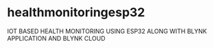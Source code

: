 # healthmonitoringesp32
IOT BASED HEALTH MONITORING  USING ESP32 ALONG WITH BLYNK  APPLICATION AND BLYNK CLOUD
